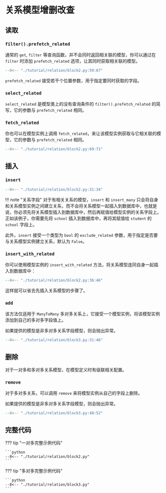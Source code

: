 # 关系模型增删改查

## 读取

### `filter().prefetch_related`

通常的 `get`, `filter` 等查询函数，并不会同时返回相关联的模型，你可以通过在 `filter` 时添加 `prefetch_related` 选项，让其同时获取相关联的模型。

```python hl_lines="3 8"
--8<-- "./tutorial/relation/block2.py:59:67"
```

`prefetch_related` 接受若干个位置参数，用于指定要同时获取的字段。

### `select_related`

`select_related` 是模型类上的没有查询条件的 `filter().prefetch_related` 的简写，它的参数与 `prefetch_related` 相同。

### `fetch_related`

你也可以在模型实例上调用 `fetch_related`，来让该模型实例获取与它相关联的模型，它的参数与 `prefetch_related` 相同。

```python hl_lines="2"
--8<-- "./tutorial/relation/block2.py:69:71"
```

## 插入

### `insert`

```python hl_lines="2 4"
--8<-- "./tutorial/relation/block2.py:31:34"
```

!!! note "关系字段"
    对于有相关关系的模型，`insert` 和 `insert_many` 只会将自身和关系模型实例之间建立关系，而不会将关系模型一起插入到数据库中，也就是说，你必须先将关系模型插入到数据库中，然后再赋值给模型实例的关系字段上。正如该例子，你需要先将 `school` 插入到数据库中，再将其赋值给 `student` 的 `school` 字段上。

此外，`insert` 接受一个类型为 `bool` 的 `exclude_related` 参数，用于指定是否要与关系模型实例建立关系，默认为 `False`。

### `insert_with_related`


你可以使用模型实例的 `insert_with_related` 方法，将关系模型连同自身一起插入到数据库中：

```python hl_lines="8 11"
--8<-- "./tutorial/relation/block2.py:36:46"
```

这样就可以省去先插入关系模型的步骤了。

### `add`

该方法仅适用于 `ManyToMany` 多对多关系上，它接受一个模型实例，将该模型实例添加到自己的多对多字段值上。

如果提供的模型是非多对多关系字段模型，则会抛出异常。

```python hl_lines="7 8 10"
--8<-- "./tutorial/relation/block3.py:31:46"
```

## 删除

对于一对多和多对多关系模型，在模型定义时有级联相关配置。

### `remove`

对于多对多关系，可以调用 `remove` 来将模型实例从自己的字段上删除。

如果提供的模型是非多对多关系字段模型，则会抛出异常。

```python hl_lines="1"
--8<-- "./tutorial/relation/block3.py:48:52"
```

## 完整代码

??? tip "一对多完整示例代码"

    ```python
    --8<-- "./tutorial/relation/block2.py"
    ```

??? tip "多对多完整示例代码"

    ```python
    --8<-- "./tutorial/relation/block3.py"
    ```
